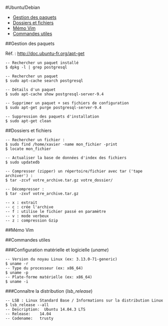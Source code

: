 #Ubuntu/Debian

* [Gestion des paquets](#paquets)
* [Dossiers et fichiers](#files)
* [Mémo Vim](#vim)
* [Commandes utiles](#tips)

##<a name="paquets"></a>Gestion des paquets

Réf. : http://doc.ubuntu-fr.org/apt-get

```
-- Rechercher un paquet installé
$ dpkg -l | grep postgresql

-- Rechercher un paquet
$ sudo apt-cache search postgresql

-- Détails d'un paquet
$ sudo apt-cache show postgresql-server-9.4

-- Supprimer un paquet + ses fichiers de configuration
$ sudo apt-get purge postgresql-server-9.4

-- Suppression des paquets d'installation
$ sudo apt-get clean
```

##<a name="files"></a>Dossiers et fichiers

```
-- Rechercher un fichier :
$ sudo find /home/xavier -name mon_fichier -print
$ locate mon_fichier

-- Actualiser la base de données d'index des fichiers
$ sudo updatedb

-- Compresser (zipper) un répertoire/fichier avec tar ('tape archiver') :
$ tar -zcvf votre_archive.tar.gz votre_dossier/

-- Décompresser :
$ tar -zxvf votre_archive.tar.gz

-- x : extrait
-- c : crée l'archive
-- f : utilise le fichier passé en paramètre
-- v : mode verbeux
-- z : compression Gzip
```

##<a name="vim"></a>Mémo Vim



##<a name="tips"></a>Commandes utiles

###Configuration matérielle et logicielle (*uname*)

```
-- Version du noyau Linux (ex: 3.13.0-71-generic)
$ uname -r
-- Type du processeur (ex: x86_64)
$ uname -p
-- Plate-forme matérielle (ex: x86_64)
$ uname -i
```

###Connaître la distribution (*lsb_release*)

```
-- LSB : Linux Standard Base / Informations sur la distribution Linux
$ lsb_release --all
-- Description:  Ubuntu 14.04.3 LTS
-- Release:    14.04
-- Codename:   trusty
```
